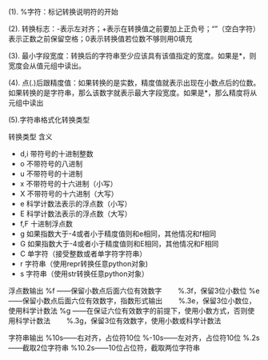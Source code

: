(1). %字符：标记转换说明符的开始


(2). 转换标志：-表示左对齐；+表示在转换值之前要加上正负号；“”（空白字符）表示正数之前保留空格；0表示转换值若位数不够则用0填充


(3). 最小字段宽度：转换后的字符串至少应该具有该值指定的宽度。如果是*，则宽度会从值元组中读出。


(4). 点(.)后跟精度值：如果转换的是实数，精度值就表示出现在小数点后的位数。如果转换的是字符串，那么该数字就表示最大字段宽度。如果是*，那么精度将从元组中读出

 

(5).字符串格式化转换类型


转换类型          含义

- d,i                 带符号的十进制整数
- o                   不带符号的八进制
- u                   不带符号的十进制
- x                    不带符号的十六进制（小写）
- X                   不带符号的十六进制（大写）
- e                   科学计数法表示的浮点数（小写）
- E                   科学计数法表示的浮点数（大写）
- f,F                 十进制浮点数
- g                   如果指数大于-4或者小于精度值则和e相同，其他情况和f相同
- G                  如果指数大于-4或者小于精度值则和E相同，其他情况和F相同
- C                  单字符（接受整数或者单字符字符串）
- r                    字符串（使用repr转换任意python对象)
- s                   字符串（使用str转换任意python对象）

 
 浮点数输出
 %f ——保留小数点后面六位有效数字
　　%.3f，保留3位小数位
%e ——保留小数点后面六位有效数字，指数形式输出
　　%.3e，保留3位小数位，使用科学计数法
%g ——在保证六位有效数字的前提下，使用小数方式，否则使用科学计数法
　　%.3g，保留3位有效数字，使用小数或科学计数法
  
  字符串输出
  %10s——右对齐，占位符10位
%-10s——左对齐，占位符10位
%.2s——截取2位字符串
%10.2s——10位占位符，截取两位字符串
